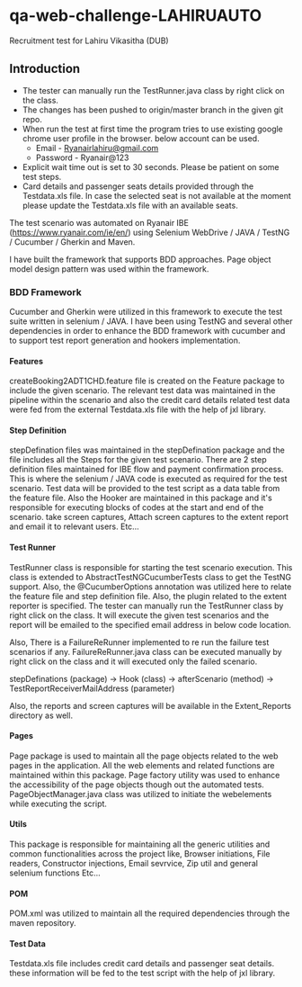 # qa-web-challenge-LAHIRUAUTO
Recruitment test for Lahiru Vikasitha (DUB)

## Introduction

- The tester can manually run the TestRunner.java class by right click on the class.
- The changes  has been pushed to origin/master branch in the given git repo.
- When run the test at first time the program tries to use existing google chrome user profile in the browser. below account can be used.
  - Email - Ryanairlahiru@gmail.com
  - Password - Ryanair@123
- Explicit wait time out is set to 30 seconds. Please be patient on some test steps. 
- Card details and passenger seats details provided through the Testdata.xls file. In case the selected seat is not available at the moment please update the Testdata.xls file with an available seats. 

The test scenario was automated on Ryanair IBE (https://www.ryanair.com/ie/en/) using Selenium WebDrive / JAVA / TestNG / Cucumber / Gherkin and Maven.

I have built the framework that supports BDD approaches. Page object model design pattern was used within the framework.


### BDD Framework

Cucumber and Gherkin were utilized in this framework to execute the test suite written in selenium / JAVA. I have been using TestNG and several other dependencies in order to enhance the BDD framework with cucumber and to support test report generation and hookers implementation.

#### Features

createBooking2ADT1CHD.feature file is created on the Feature package to include the given scenario. The relevant test data was maintained in the pipeline within the scenario and also the credit card details related test data were fed from the external Testdata.xls file with the help of jxl library.

#### Step Definition

stepDefination files was maintained in the stepDefination package and the file includes all the Steps for the given test scenario. There are 2 step definition files maintained for IBE flow and payment confirmation process. This is where the selenium / JAVA code is executed as required for the test scenario. Test data will be provided to the test script as a data table from the feature file.
Also the Hooker are maintained in this package and it's responsible for executing blocks of codes at the start and end of the scenario. take screen captures, Attach screen captures to the extent report and email it to relevant users. Etc…

#### Test Runner

TestRunner class is responsible for starting the test scenario execution. This class is extended to AbstractTestNGCucumberTests class to get the TestNG support. Also, the @CucumberOptions annotation was utilized here to relate the feature file and step definition file. Also, the plugin related to the extent reporter is specified.
The tester can manually run the TestRunner class by right click on the class. It will execute the given test scenarios and the report will be emailed to the specified email address in below code location.

Also, There is a FailureReRunner implemented to re run the failure test scenarios if any. FailureReRunner.java class can be executed manually by right click on the class and it will executed only the failed scenario. 

stepDefinations (package)  → Hook (class) → afterScenario (method) → TestReportReceiverMailAddress (parameter)

Also, the reports and screen captures will be available in the Extent_Reports directory as well.

#### Pages

Page package is used to maintain all the page objects related to the web pages in the application. All the web elements and related functions are maintained within this package. Page factory utility was used to enhance the accessibility of the page objects though out the automated tests. PageObjectManager.java class was utilized to initiate the webelements while executing the script.

#### Utils

This package is responsible for maintaining all the generic utilities and common functionalities across the project like, Browser initiations, File readers, Constructor injections, Email sevrvice, Zip util and general selenium functions Etc...

#### POM

POM.xml was utilized to maintain all the required dependencies through the maven repository. 

#### Test Data

Testdata.xls file includes credit card details and passenger seat details. these information will be fed to the test script with the help of jxl library. 